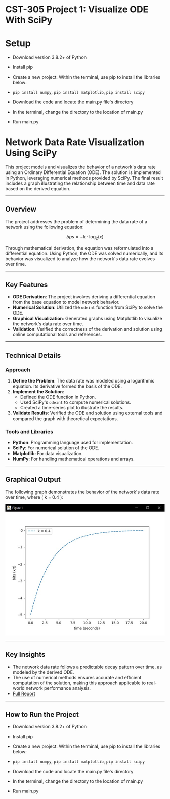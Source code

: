 # CST-305 Project 1: Visualize ODE With SciPy

# Setup
* Download version 3.8.2+ of Python 
* Install pip
* Create a new project. Within the terminal, use pip to install the libraries below:

* `pip install numpy`, `pip install matplotlib`, `pip install scipy`

* Download the code and locate the main.py file's directory
* In the terminal, change the directory to the location of main.py
* Run main.py


# Network Data Rate Visualization Using SciPy

This project models and visualizes the behavior of a network's data rate using an Ordinary Differential Equation (ODE). The solution is implemented in Python, leveraging numerical methods provided by SciPy. The final result includes a graph illustrating the relationship between time and data rate based on the derived equation.

---

## Overview

The project addresses the problem of determining the data rate of a network using the following equation:

$$
bps = -k \cdot \log_2(x)
$$

Through mathematical derivation, the equation was reformulated into a differential equation. Using Python, the ODE was solved numerically, and its behavior was visualized to analyze how the network's data rate evolves over time.

---

## Key Features

- **ODE Derivation**: The project involves deriving a differential equation from the base equation to model network behavior.
- **Numerical Solution**: Utilized the `odeint` function from SciPy to solve the ODE.
- **Graphical Visualization**: Generated graphs using Matplotlib to visualize the network's data rate over time.
- **Validation**: Verified the correctness of the derivation and solution using online computational tools and references.

---

## Technical Details

### Approach
1. **Define the Problem**: The data rate was modeled using a logarithmic equation. Its derivative formed the basis of the ODE.
2. **Implement the Solution**:
   - Defined the ODE function in Python.
   - Used SciPy's `odeint` to compute numerical solutions.
   - Created a time-series plot to illustrate the results.
3. **Validate Results**: Verified the ODE and solution using external tools and compared the graph with theoretical expectations.

### Tools and Libraries
- **Python**: Programming language used for implementation.
- **SciPy**: For numerical solution of the ODE.
- **Matplotlib**: For data visualization.
- **NumPy**: For handling mathematical operations and arrays.

---

## Graphical Output

The following graph demonstrates the behavior of the network's data rate over time, where \( k = 0.4 \):

![Graph picture](screenshot.jpg)

---

## Key Insights

- The network data rate follows a predictable decay pattern over time, as modeled by the derived ODE.
- The use of numerical methods ensures accurate and efficient computation of the solution, making this approach applicable to real-world network performance analysis.
- [Full Report](https://github.com/AsePlayer/Principles-of-Modeling-and-Simulation/blob/f03f1bf89f0b4d372035ecacf4d00bbba97dbbc2/1%20-%20Visualize%20ODE%20With%20SciPy/Project%201%20%E2%80%93%20Visualize%20ODE%20With%20SciPy%20Document.pdf)

---

## How to Run the Project

* Download version 3.8.2+ of Python 
* Install pip
* Create a new project. Within the terminal, use pip to install the libraries below:

* `pip install numpy`, `pip install matplotlib`, `pip install scipy`

* Download the code and locate the main.py file's directory
* In the terminal, change the directory to the location of main.py
* Run main.py
